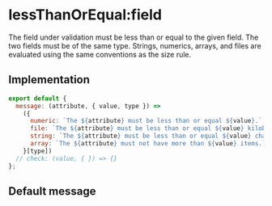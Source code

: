 # lessThanOrEqual:field

The field under validation must be less than or equal to the given field. The two fields must be of the same type. Strings, numerics, arrays, and files are evaluated using the same conventions as the size rule.


## Implementation

```js
export default {
  message: (attribute, { value, type }) =>
    ({
      numeric: `The ${attribute} must be less than or equal ${value}.`,
      file: `The ${attribute} must be less than or equal ${value} kilobytes.`,
      string: `The ${attribute} must be less than or equal ${value} characters.`,
      array: `The ${attribute} must not have more than ${value} items.`
    }[type])
  // check: (value, { }) => {}
};

```

## Default message

```

```
